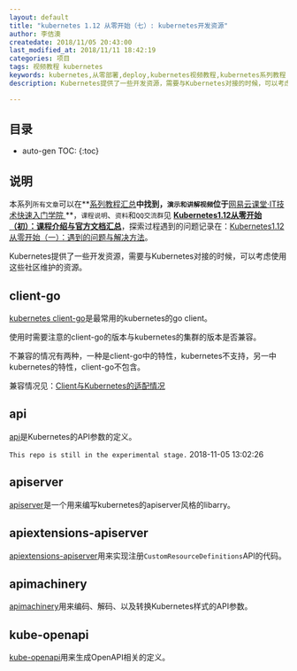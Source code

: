 ```yaml
---
layout: default
title: "kubernetes 1.12 从零开始（七）: kubernetes开发资源"
author: 李佶澳
createdate: 2018/11/05 20:43:00
last_modified_at: 2018/11/11 18:42:19
categories: 项目
tags: 视频教程 kubernetes
keywords: kubernetes,从零部署,deploy,kubernetes视频教程,kubernetes系列教程
description: Kubernetes提供了一些开发资源，需要与Kubernetes对接的时候，可以考虑使用这些社区维护的资源。

---
```


## 目录
* auto-gen TOC:
{:toc}

## 说明

本系列`所有文章`可以在**[系列教程汇总](https://www.lijiaocn.com/tags/class.html)**中找到，`演示和讲解视频`位于**[网易云课堂·IT技术快速入门学院 ](https://study.163.com/provider/400000000376006/course.htm?share=2&shareId=400000000376006)**，`课程说明`、`资料`和`QQ交流群`见 **[Kubernetes1.12从零开始（初）：课程介绍与官方文档汇总](https://www.lijiaocn.com/%E9%A1%B9%E7%9B%AE/2018/10/01/k8s-class-kubernetes-intro.html#说明)**，探索过程遇到的问题记录在：[Kubernetes1.12从零开始（一）：遇到的问题与解决方法](https://www.lijiaocn.com/%E9%97%AE%E9%A2%98/2018/10/01/k8s-class-problem-and-soluation.html)。

Kubernetes提供了一些开发资源，需要与Kubernetes对接的时候，可以考虑使用这些社区维护的资源。

## client-go

[kubernetes client-go](https://github.com/kubernetes/client-go)是最常用的kubernetes的go client。

使用时需要注意的client-go的版本与kubernetes的集群的版本是否兼容。

不兼容的情况有两种，一种是client-go中的特性，kubernetes不支持，另一中kubernetes的特性，client-go不包含。

兼容情况见：[Client与Kubernetes的适配情况](https://github.com/kubernetes/client-go#compatibility-matrix)

## api

[api](https://github.com/kubernetes/api)是Kubernetes的API参数的定义。

`This repo is still in the experimental stage.` 2018-11-05 13:02:26

## apiserver

[apiserver](https://github.com/kubernetes/apiserver)是一个用来编写kubernetes的apiserver风格的libarry。

## apiextensions-apiserver

[apiextensions-apiserver](https://github.com/kubernetes/apiextensions-apiserver)用来实现注册`CustomResourceDefinitions`API的代码。

## apimachinery

[apimachinery](https://github.com/kubernetes/apimachinery)用来编码、解码、以及转换Kubernetes样式的API参数。

## kube-openapi

[kube-openapi](https://github.com/kubernetes/kube-openapi)用来生成OpenAPI相关的定义。
